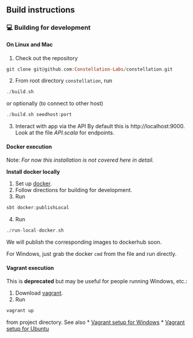 ## Build instructions
### :computer: Building for development
#### On Linux and Mac
1. Check out the repository 
```haskell
git clone git@github.com:Constellation-Labs/constellation.git
```
2. From root directory `constellation`, run 
```haskell
./build.sh
```
or optionally (to connect to other host)
```haskell
./build.sh seedhost:port
```
3. Interact with app via the API 
By default this is 
http://localhost:9000. 
Look at the file _API.scala_ for endpoints.

#### Docker execution 

Note: *For now this installation is not covered here in detail.*

**Install docker locally**

1. Set up [docker](https://www.docker.com/).
2. Follow directions for building for development.
3. Run
```haskell
sbt docker:publishLocal
```

4. Run
```haskell
./run-local-docker.sh
```

We will publish the corresponding images to dockerhub soon.

For Windows, just grab the docker ```cmd``` from the file and run directly.

#### Vagrant execution
This is **deprecated** but may be useful for people running Windows, etc.:

1. Download [vagrant](https://www.vagrantup.com).
2. Run 
```haskell
vagrant up
```
from project directory. See also
	* [Vagrant setup for Windows](https://drive.google.com/file/d/1xobpv4Ew1iCN9j-M-ItU6PsfnybHUryy/view)
	* [Vagrant setup for Ubuntu](https://docs.google.com/document/u/1/d/e/2PACX-1vST7vBIMxom99hKr5XyVFpM6TAs_pw-iqq403AktMWnqr3dxUFX5c0g9BWD5gU5TDPZVXKcW3HTWbVl/pub)
